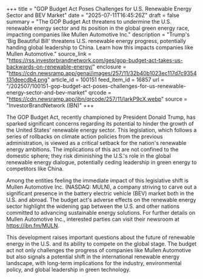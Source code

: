 +++
title = "GOP Budget Act Poses Challenges for U.S. Renewable Energy Sector and BEV Market"
date = "2025-07-11T16:45:26Z"
draft = false
summary = "The GOP Budget Act threatens to undermine the U.S. renewable energy sector and its position in the global green energy race, impacting companies like Mullen Automotive Inc."
description = "Trump's 'Big Beautiful Bill' threatens U.S. renewable energy progress, potentially handing global leadership to China. Learn how this impacts companies like Mullen Automotive."
source_link = "https://rss.investorbrandnetwork.com/ges/gop-budget-act-takes-us-backwards-on-renewable-energy/"
enclosure = "https://cdn.newsramp.app/genai/images/257/11/32b40b1023ec117d7c9354131deecdb4.png"
article_id = 100151
feed_item_id = 16857
url = "/202507/100151-gop-budget-act-poses-challenges-for-us-renewable-energy-sector-and-bev-market"
qrcode = "https://cdn.newsramp.app/ibn/qrcode/257/11/larkP9cX.webp"
source = "InvestorBrandNetwork (IBN)"
+++

<p>The GOP Budget Act, recently championed by President Donald Trump, has sparked significant concerns regarding its potential to hinder the growth of the United States' renewable energy sector. This legislation, which follows a series of rollbacks on climate action policies from the previous administration, is viewed as a critical setback for the nation's renewable energy ambitions. The implications of this act are not confined to the domestic sphere; they risk diminishing the U.S.'s role in the global renewable energy dialogue, potentially ceding leadership in green energy to competitors like China.</p><p>Among the entities feeling the immediate impact of this legislative shift is Mullen Automotive Inc. (NASDAQ: MULN), a company striving to carve out a significant presence in the battery electric vehicle (BEV) market both in the U.S. and abroad. The budget act's adverse effects on the renewable energy sector highlight the widening gap between the U.S. and other nations committed to advancing sustainable energy solutions. For further details on Mullen Automotive Inc., interested parties can visit their newsroom at <a href='https://ibn.fm/MULN' rel='nofollow' target='_blank'>https://ibn.fm/MULN</a>.</p><p>This development raises important questions about the future of renewable energy in the U.S. and its ability to compete on the global stage. The budget act not only challenges the progress of companies like Mullen Automotive but also signals a potential shift in the international renewable energy landscape, with long-term implications for the industry, environmental policy, and global leadership in green technology.</p>